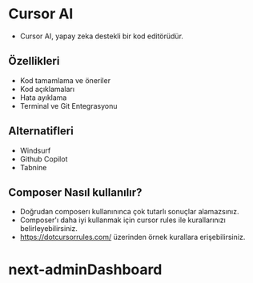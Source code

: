 # Cursor AI

- Cursor AI, yapay zeka destekli bir kod editörüdür.

## Özellikleri

- Kod tamamlama ve öneriler
- Kod açıklamaları
- Hata ayıklama
- Terminal ve Git Entegrasyonu

## Alternatifleri

- Windsurf
- Github Copilot
- Tabnine

## Composer Nasıl kullanılır?

- Doğrudan composerı kullanınınca çok tutarlı sonuçlar alamazsınız.
- Composer'ı daha iyi kullanmak için cursor rules ile kurallarınızı belirleyebilirsiniz.
- https://dotcursorrules.com/ üzerinden örnek kurallara erişebilirsiniz.
# next-adminDashboard
